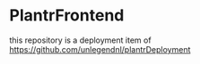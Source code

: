 # PlantrFrontend

this repository is a deployment item of https://github.com/unlegendnl/plantrDeployment 

